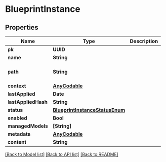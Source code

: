 # BlueprintInstance

## Properties
Name | Type | Description | Notes
------------ | ------------- | ------------- | -------------
**pk** | **UUID** |  | [readonly] 
**name** | **String** |  | 
**path** | **String** |  | [optional] [default to ""]
**context** | [**AnyCodable**](.md) |  | [optional] 
**lastApplied** | **Date** |  | [readonly] 
**lastAppliedHash** | **String** |  | [readonly] 
**status** | [**BlueprintInstanceStatusEnum**](BlueprintInstanceStatusEnum.md) |  | [readonly] 
**enabled** | **Bool** |  | [optional] 
**managedModels** | **[String]** |  | [readonly] 
**metadata** | [**AnyCodable**](.md) |  | [readonly] 
**content** | **String** |  | [optional] 

[[Back to Model list]](../README.md#documentation-for-models) [[Back to API list]](../README.md#documentation-for-api-endpoints) [[Back to README]](../README.md)


